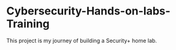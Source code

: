 # Cybersecurity-Hands-on-labs-Training
This project is my journey of building a Security+ home lab.  
